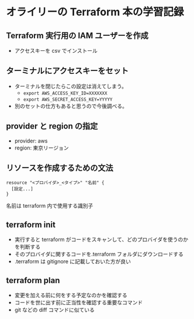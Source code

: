# オライリーの Terraform 本の学習記録

## Terraform 実行用の IAM ユーザーを作成

- アクセスキーを csv でインストール

## ターミナルにアクセスキーをセット

- ターミナルを閉じたらこの設定は消えてしまう。
  - `export AWS_ACCESS_KEY_ID=XXXXXXX`
  - `export AWS_SECRET_ACCESS_KEY=YYYYY`
- 別のセットの仕方もあると思うので今後調べる。

## provider と region の指定

- provider: aws
- region: 東京リージョン

## リソースを作成するための文法

```
resource "<プロバイダ>_<タイプ>" "名前" {
  [設定...]
}
```

名前は terraform 内で使用する識別子

## terraform init

- 実行すると terraform がコードをスキャンして、どのプロバイダを使うのかを判断する
- そのプロバイダに関するコードを.terraform フォルダにダウンロードする
- .terraform は gitignore に記載しておいた方が良い

## terraform plan

- 変更を加える前に何をする予定なのかを確認する
- コードを世に出す前に正当性を確認する重要なコマンド
- git などの diff コマンドに似ている
